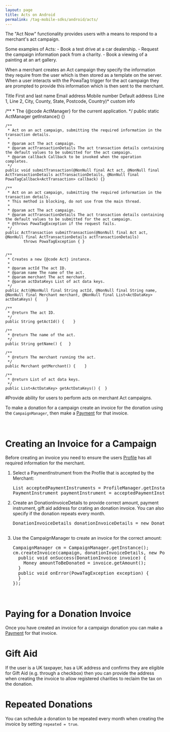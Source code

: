 ```yaml
---
layout: page
title: Acts on Android
permalink: /tag-mobile-sdks/android/acts/
---
```


The "Act Now" functionality provides users with a means to respond to a merchant's act campaign.
<p>Some examples of Acts:
 - Book a test drive at a car dealership.
 - Request the campaign information pack from a charity.
 - Book a viewing of a painting at an art gallery.</p>

When a merchant creates an Act campaign they specify the information they require from the user which is then stored as a template on the server. 
When a user interacts with the PowaTag trigger for the act campaign they are prompted to provide this information which is then sent to the merchant. 

Title
First and last name
Email address
Mobile number
Default address (Line 1, Line 2, City, County, State, Postcode, Country)*
custom info


   /**
     * The {@code ActManager} for the current application.
     */
    public static ActManager getInstance() {}

    /**
     * Act on an act campaign, submitting the required information in the transaction details.
     *
     * @param act The act campaign.
     * @param actTransactionDetails The act transaction details containing the default values to be submitted for the act campaign.
     * @param callback Callback to be invoked when the operation completes.
     */
    public void submitTransaction(@NonNull final Act act, @NonNull final ActTransactionDetails actTransactionDetails, @NonNull final PowaTagCallback<ActTransaction> callback) {}

    /**
     * Act on an act campaign, submitting the required information in the transaction details.
     * This method is blocking, do not use from the main thread.
     *
     * @param act The act campaign.
     * @param actTransactionDetails The act transaction details containing the default values to be submitted for the act campaign.
     * @throws PowaTagException if the request fails.
     */
    public ActTransaction submitTransaction(@NonNull final Act act, @NonNull final ActTransactionDetails actTransactionDetails)
            throws PowaTagException { }


    /**
     * Creates a new {@code Act} instance.
     *
     * @param actId The act ID.
     * @param name The name of the act.
     * @param merchant The act merchant.
     * @param actDataKeys List of act data keys.
     */
    public Act(@NonNull final String actId, @NonNull final String name, @NonNull final Merchant merchant, @NonNull final List<ActDataKey> actDataKeys) {    }

    /**
     * @return The act ID.
     */
    public String getActId() {    }

    /**
     * @return The name of the act.
     */
    public String getName() {   }

    /**
     * @return The merchant running the act.
     */
    public Merchant getMerchant() {    }

    /**
     * @return List of act data keys.
     */
    public List<ActDataKey> getActDataKeys() {  }
			
 
 
 
 
 
 
 
 
 
 
 
 
 
 
 
#Provide ability for users to perform acts on merchant Act campaigns.

To make a donation for a campaign create an invoice for the donation using the `CampaignManager`, then make a  [Payment]({{site.baseurl}}/tag-mobile-sdks/android/payments/) for that invoice.

<br />

# Creating an Invoice for a Campaign

Before creating an invoice you need to ensure the users [Profile]({{site.baseurl}}/tag-mobile-sdks/android/profile/) has all required information for the merchant.

1. Select a PaymentInstrument from the Profile that is accepted by the Merchant:

    <pre>List<PaymentMethodAlias> acceptedPaymentInstruments = ProfileManager.getInstance().getCurrentProfile().getAcceptedPaymentInstruments(merchant);
   PaymentInstrument paymentInstrument = acceptedPaymentInstruments.get(0);</pre>

2. Create an DonationInvoiceDetails to provide correct amount, payment instrument, gift aid address for crating an donation invoice. You can also specify if the donation repeats every month.

	<pre>DonationInvoiceDetails donationInvoiceDetails = new DonationInvoiceDetails(amount, repeated, paymentInstrument, giftAidAddress);

3. Use the CampaignManager to create an invoice for the correct amount:

    <pre>CampaignManager cm = CampaignManager.getInstance();
   cm.createInvoice(campaign, donationInvoiceDetails, new PowaTagCallback&lt;DonationInvoice&gt;() {
     public void onSuccess(DonationInvoice invoice) {
       Money amountToBeDonated = invoice.getAmount();
     }
     public void onError(PowaTagException exception) {
     }
   });</pre>

<br />

# Paying for a Donation Invoice

Once you have created an invoice for a campaign donation you can make a [Payment]({{site.baseurl}}/tag-mobile-sdks/android/payments/) for that invoice.

# Gift Aid

If the user is a UK taxpayer, has a UK address and confirms they are eligible for Gift Aid (e.g. through a checkbox) then you can provide the address when creating the invoice to allow registered charities to reclaim the tax on the donation.

# Repeated Donations

You can schedule a donation to be repeated every month when creating the invoice by setting `repeated = true`.
